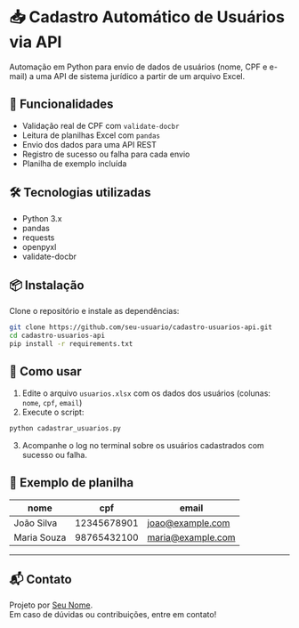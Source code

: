 
# 📥 Cadastro Automático de Usuários via API

Automação em Python para envio de dados de usuários (nome, CPF e e-mail) a uma API de sistema jurídico a partir de um arquivo Excel.

## 🚀 Funcionalidades

- Validação real de CPF com `validate-docbr`
- Leitura de planilhas Excel com `pandas`
- Envio dos dados para uma API REST
- Registro de sucesso ou falha para cada envio
- Planilha de exemplo incluída

## 🛠️ Tecnologias utilizadas

- Python 3.x
- pandas
- requests
- openpyxl
- validate-docbr

## 📦 Instalação

Clone o repositório e instale as dependências:

```bash
git clone https://github.com/seu-usuario/cadastro-usuarios-api.git
cd cadastro-usuarios-api
pip install -r requirements.txt
```

## 🧪 Como usar

1. Edite o arquivo `usuarios.xlsx` com os dados dos usuários (colunas: `nome`, `cpf`, `email`)
2. Execute o script:

```bash
python cadastrar_usuarios.py
```

3. Acompanhe o log no terminal sobre os usuários cadastrados com sucesso ou falha.

## 📄 Exemplo de planilha

| nome        | cpf         | email               |
|-------------|-------------|---------------------|
| João Silva  | 12345678901 | joao@example.com    |
| Maria Souza | 98765432100 | maria@example.com   |

---

## 📬 Contato

Projeto por [Seu Nome](https://www.linkedin.com/in/seu-perfil).  
Em caso de dúvidas ou contribuições, entre em contato!
